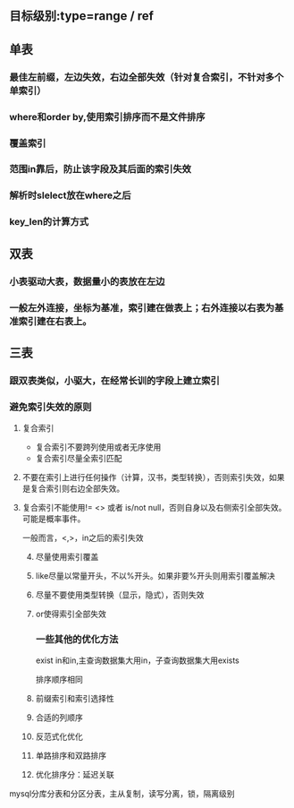 ## 目标级别:type=range / ref

## 单表

### 最佳左前缀，左边失效，右边全部失效（针对复合索引，不针对多个单索引）

### where和order by,使用索引排序而不是文件排序

### 覆盖索引

### 范围in靠后，防止该字段及其后面的索引失效

### 解析时slelect放在where之后

### key_len的计算方式

## 双表

### 小表驱动大表，数据量小的表放在左边

### 一般左外连接，坐标为基准，索引建在做表上；右外连接以右表为基准索引建在右表上。

## 三表

### 跟双表类似，小驱大，在经常长训的字段上建立索引

### 避免索引失效的原则

1. 复合索引

   - 复合索引不要跨列使用或者无序使用
   - 复合索引尽量全索引匹配

2. 不要在索引上进行任何操作（计算，汉书，类型转换），否则索引失效，如果是复合索引则右边全部失效。

3. 复合索引不能使用!=  <>  或者 is/not null，否则自身以及右侧索引全部失效。可能是概率事件。

   一般而言，<,>，in之后的索引失效

   4. 尽量使用索引覆盖

   5. like尽量以常量开头，不以%开头。如果非要%开头则用索引覆盖解决

   6. 尽量不要使用类型转换（显示，隐式），否则失效

   7. or使得索引全部失效

      ### 一些其他的优化方法

      exist in和in,主查询数据集大用in，子查询数据集大用exists

      排序顺序相同

    8. 前缀索引和索引选择性

    9. 合适的列顺序

    10. 反范式化优化

    11. 单路排序和双路排序

    12. 优化排序分：延迟关联



mysql分库分表和分区分表，主从复制，读写分离，锁，隔离级别

